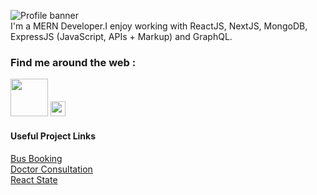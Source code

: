 <a><img src="https://i.postimg.cc/SK0Gxmfk/Github-Profile-Img.jpg" alt="Profile banner"></a>
<br>
I'm a MERN Developer.I enjoy working with ReactJS, NextJS, MongoDB, ExpressJS (JavaScript, APIs + Markup) and GraphQL.

### Find me around the web :
<a href="https://sujitkhandagale.in"><img src="https://i.postimg.cc/YqK2kbDJ/1667220184logo.png" width="60"></a> <a href="https://instagram.com/code_sujit"><img src="https://cdn.cdnlogo.com/logos/i/92/instagram.svg" width="24"></a>

#### Useful Project Links
<a target="_blank" href= "https://link.sujitkhandagale.in/3wuST">Bus Booking<a> <br>
<a target="_blank" href= "https://link.sujitkhandagale.in/j9ddU">Doctor Consultation<a> <br>
  <a target="_blank" href= "https://link.sujitkhandagale.in/VCjg1">React State<a>
    


